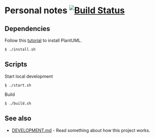 # Personal notes [![Build Status](https://img.shields.io/travis/xx7y7xx/xx7y7xx.github.io/develop.svg?style=flat)](https://travis-ci.org/xx7y7xx/xx7y7xx.github.io)

## Dependencies

Follow this [tutorial](/plantuml-install.html) to install PlantUML.

```
$ ./install.sh
```

## Scripts

Start local development

```
$ ./start.sh
```

Build

```
$ ./build.sh
```

## See also

- [DEVELOPMENT.md](DEVELOPMENT.md) - Read something about how this project works.
